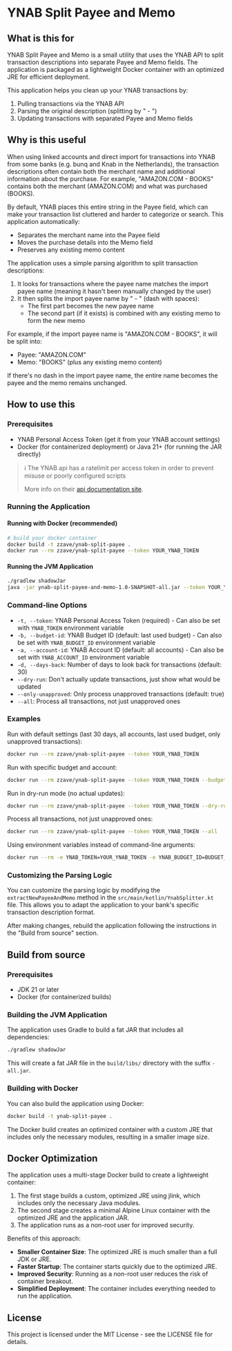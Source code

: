# YNAB Split Payee and Memo

## What is this for

YNAB Split Payee and Memo is a small utility that uses the YNAB API to split transaction descriptions into separate
Payee and Memo fields. The application is packaged as a lightweight Docker container with an optimized JRE for efficient
deployment.

This application helps you clean up your YNAB transactions by:

1. Pulling transactions via the YNAB API
2. Parsing the original description (splitting by " - ")
3. Updating transactions with separated Payee and Memo fields

## Why is this useful

When using linked accounts and direct import for transactions into YNAB from some banks (e.g. bunq and Knab in the Netherlands), the transaction descriptions often contain both the merchant name
and additional information about the purchase. For example, "AMAZON.COM - BOOKS" contains both the merchant (AMAZON.COM)
and what was purchased (BOOKS).

By default, YNAB places this entire string in the Payee field, which can make your transaction list cluttered and harder
to categorize or search. This application automatically:

- Separates the merchant name into the Payee field
- Moves the purchase details into the Memo field
- Preserves any existing memo content

The application uses a simple parsing algorithm to split transaction descriptions:

1. It looks for transactions where the payee name matches the import payee name (meaning it hasn't been manually changed
   by the user)
2. It then splits the import payee name by " - " (dash with spaces):
    - The first part becomes the new payee name
    - The second part (if it exists) is combined with any existing memo to form the new memo

For example, if the import payee name is "AMAZON.COM - BOOKS", it will be split into:

- Payee: "AMAZON.COM"
- Memo: "BOOKS" (plus any existing memo content)

If there's no dash in the import payee name, the entire name becomes the payee and the memo remains unchanged.

## How to use this

### Prerequisites

- YNAB Personal Access Token (get it from your YNAB account settings)
- Docker (for containerized deployment) or Java 21+ (for running the JAR directly)

> ℹ️ The YNAB api has a ratelimit per access token in order to prevent misuse or poorly configured scripts
>
> More info on their [api documentation site](https://api.ynab.com/#rate-limiting).

### Running the Application

#### Running with Docker (recommended)

```bash
# build your docker container
docker build -t zzave/ynab-split-payee .
docker run --rm zzave/ynab-split-payee --token YOUR_YNAB_TOKEN
```

#### Running the JVM Application

```bash
./gradlew shadowJar
java -jar ynab-split-payee-and-memo-1.0-SNAPSHOT-all.jar --token YOUR_YNAB_TOKEN
```

### Command-line Options

- `-t, --token`: YNAB Personal Access Token (required) - Can also be set with `YNAB_TOKEN` environment variable
- `-b, --budget-id`: YNAB Budget ID (default: last used budget) - Can also be set with `YNAB_BUDGET_ID` environment variable
- `-a, --account-id`: YNAB Account ID (default: all accounts) - Can also be set with `YNAB_ACCOUNT_ID` environment variable
- `-d, --days-back`: Number of days to look back for transactions (default: 30)
- `--dry-run`: Don't actually update transactions, just show what would be updated
- `--only-unapproved`: Only process unapproved transactions (default: true)
- `--all`: Process all transactions, not just unapproved ones

### Examples

Run with default settings (last 30 days, all accounts, last used budget, only unapproved transactions):

```bash
docker run --rm zzave/ynab-split-payee --token YOUR_YNAB_TOKEN
```

Run with specific budget and account:

```bash
docker run --rm zzave/ynab-split-payee --token YOUR_YNAB_TOKEN --budget-id BUDGET_ID --account-id ACCOUNT_ID
```

Run in dry-run mode (no actual updates):

```bash
docker run --rm zzave/ynab-split-payee --token YOUR_YNAB_TOKEN --dry-run
```

Process all transactions, not just unapproved ones:

```bash
docker run --rm zzave/ynab-split-payee --token YOUR_YNAB_TOKEN --all
```

Using environment variables instead of command-line arguments:

```bash
docker run --rm -e YNAB_TOKEN=YOUR_YNAB_TOKEN -e YNAB_BUDGET_ID=BUDGET_ID -e YNAB_ACCOUNT_ID=ACCOUNT_ID zzave/ynab-split-payee
```

### Customizing the Parsing Logic

You can customize the parsing logic by modifying the `extractNewPayeeAndMemo` method in the
`src/main/kotlin/YnabSplitter.kt` file. This allows you to adapt the application to your bank's specific transaction
description format.

After making changes, rebuild the application following the instructions in the "Build from source" section.

## Build from source

### Prerequisites

- JDK 21 or later
- Docker (for containerized builds)

### Building the JVM Application

The application uses Gradle to build a fat JAR that includes all dependencies:

```bash
./gradlew shadowJar
```

This will create a fat JAR file in the `build/libs/` directory with the suffix `-all.jar`.

### Building with Docker

You can also build the application using Docker:

```bash
docker build -t ynab-split-payee .
```

The Docker build creates an optimized container with a custom JRE that includes only the necessary modules, resulting in
a smaller image size.

## Docker Optimization

The application uses a multi-stage Docker build to create a lightweight container:

1. The first stage builds a custom, optimized JRE using jlink, which includes only the necessary Java modules.
2. The second stage creates a minimal Alpine Linux container with the optimized JRE and the application JAR.
3. The application runs as a non-root user for improved security.

Benefits of this approach:

- **Smaller Container Size**: The optimized JRE is much smaller than a full JDK or JRE.
- **Faster Startup**: The container starts quickly due to the optimized JRE.
- **Improved Security**: Running as a non-root user reduces the risk of container breakout.
- **Simplified Deployment**: The container includes everything needed to run the application.

## License

This project is licensed under the MIT License - see the LICENSE file for details.
